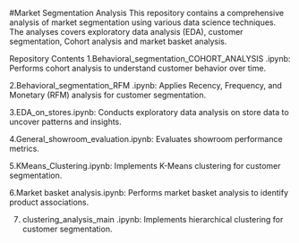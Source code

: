 #Market Segmentation Analysis
This repository contains a comprehensive analysis of market segmentation using various data science techniques. The analyses  covers exploratory data analysis (EDA), customer segmentation, Cohort analysis and market basket analysis.

Repository Contents
1.Behavioral_segmentation_COHORT_ANALYSIS .ipynb: Performs cohort analysis to understand customer behavior over time.

2.Behavioral_segmentation_RFM .ipynb: Applies Recency, Frequency, and Monetary (RFM) analysis for customer segmentation.

3.EDA_on_stores.ipynb: Conducts exploratory data analysis on store data to uncover patterns and insights.

4.General_showroom_evaluation.ipynb: Evaluates showroom performance metrics.

5.KMeans_Clustering.ipynb: Implements K-Means clustering for customer segmentation.

6.Market basket analysis.ipynb: Performs market basket analysis to identify product associations.

7. clustering_analysis_main .ipynb: Implements hierarchical clustering for customer segmentation.


